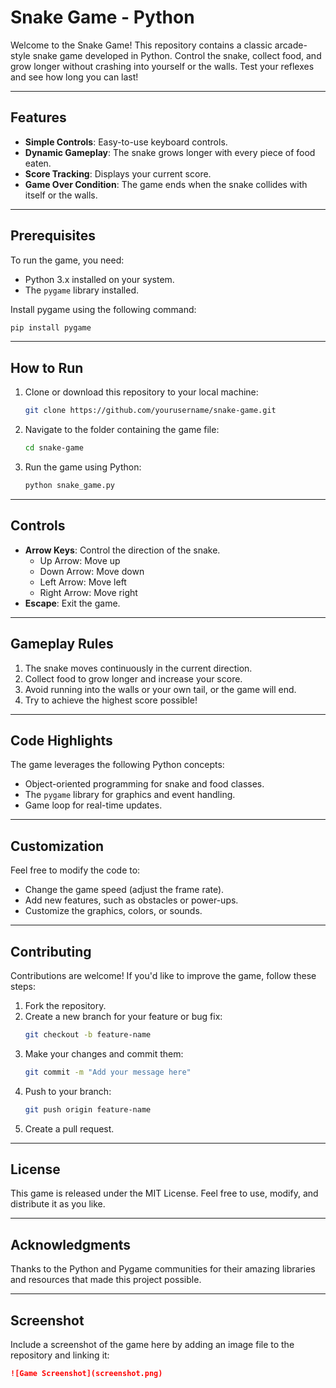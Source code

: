 # Snake Game - Python

Welcome to the Snake Game! This repository contains a classic arcade-style snake game developed in Python. Control the snake, collect food, and grow longer without crashing into yourself or the walls. Test your reflexes and see how long you can last!

---

## Features
- **Simple Controls**: Easy-to-use keyboard controls.
- **Dynamic Gameplay**: The snake grows longer with every piece of food eaten.
- **Score Tracking**: Displays your current score.
- **Game Over Condition**: The game ends when the snake collides with itself or the walls.

---

## Prerequisites
To run the game, you need:
- Python 3.x installed on your system.
- The `pygame` library installed.

Install pygame using the following command:
```bash
pip install pygame
```

---

## How to Run
1. Clone or download this repository to your local machine:
   ```bash
   git clone https://github.com/yourusername/snake-game.git
   ```
2. Navigate to the folder containing the game file:
   ```bash
   cd snake-game
   ```
3. Run the game using Python:
   ```bash
   python snake_game.py
   ```

---

## Controls
- **Arrow Keys**: Control the direction of the snake.
  - Up Arrow: Move up
  - Down Arrow: Move down
  - Left Arrow: Move left
  - Right Arrow: Move right
- **Escape**: Exit the game.

---

## Gameplay Rules
1. The snake moves continuously in the current direction.
2. Collect food to grow longer and increase your score.
3. Avoid running into the walls or your own tail, or the game will end.
4. Try to achieve the highest score possible!

---

## Code Highlights
The game leverages the following Python concepts:
- Object-oriented programming for snake and food classes.
- The `pygame` library for graphics and event handling.
- Game loop for real-time updates.

---

## Customization
Feel free to modify the code to:
- Change the game speed (adjust the frame rate).
- Add new features, such as obstacles or power-ups.
- Customize the graphics, colors, or sounds.

---

## Contributing
Contributions are welcome! If you'd like to improve the game, follow these steps:
1. Fork the repository.
2. Create a new branch for your feature or bug fix:
   ```bash
   git checkout -b feature-name
   ```
3. Make your changes and commit them:
   ```bash
   git commit -m "Add your message here"
   ```
4. Push to your branch:
   ```bash
   git push origin feature-name
   ```
5. Create a pull request.

---

## License
This game is released under the MIT License. Feel free to use, modify, and distribute it as you like.

---

## Acknowledgments
Thanks to the Python and Pygame communities for their amazing libraries and resources that made this project possible.

---

## Screenshot
Include a screenshot of the game here by adding an image file to the repository and linking it:
```markdown
![Game Screenshot](screenshot.png)
```

